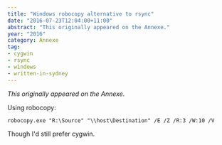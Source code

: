 ```yaml
---
title: "Windows robocopy alternative to rsync"
date: "2016-07-23T12:04:00+11:00"
abstract: "This originally appeared on the Annexe."
year: "2016"
category: Annexe
tag:
- cygwin
- rsync
- windows
- written-in-sydney
---
```

*This originally appeared on the Annexe.*

Using robocopy:

    robocopy.exe "R:\Source" "\\host\Destination" /E /Z /R:3 /W:10 /V

Though I'd still prefer cygwin.

